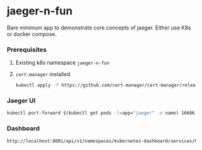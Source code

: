 # jaeger-n-fun
Bare minimum app to demonstrate core concepts of jaeger. Either use K8s or docker compose.

### Prerequisites

1. Existing k8s namespace `jaeger-n-fun`

2. `cert-manager` installed 
    ```bash
    kubectl apply -f https://github.com/cert-manager/cert-manager/releases/download/v1.11.0/cert-manager.yaml
    ```

### Jaeger UI

```bash
kubectl port-forward $(kubectl get pods -l=app="jaeger" -o name) 16686:16686
```

### Dashboard

```bash
http://localhost:8001/api/v1/namespaces/kubernetes-dashboard/services/https:kubernetes-dashboard:/proxy/#/login
```